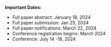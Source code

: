 **Important Dates:**

- Full paper abstract: January 18, 2024
- Full paper submission: Jan 25, 2024
- Full paper notifications: March 22, 2024
- Conference registration begins: March 2024
- Conference: July 14 -18, 2024
